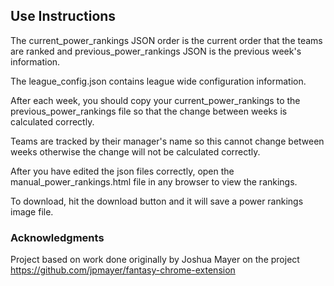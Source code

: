 ## Use Instructions

The current_power_rankings JSON order is the current order that the teams are ranked and previous_power_rankings JSON is the previous week's information.

The league_config.json contains league wide configuration information. 

After each week, you should copy your current_power_rankings to the previous_power_rankings file so that the change between weeks is calculated correctly.

Teams are tracked by their manager's name so this cannot change between weeks otherwise the change will not be calculated correctly.

After you have edited the json files correctly, open the manual_power_rankings.html file in any browser to view the rankings. 

To download, hit the download button and it will save a power rankings image file.

### Acknowledgments

Project based on work done originally by Joshua Mayer on the project https://github.com/jpmayer/fantasy-chrome-extension
